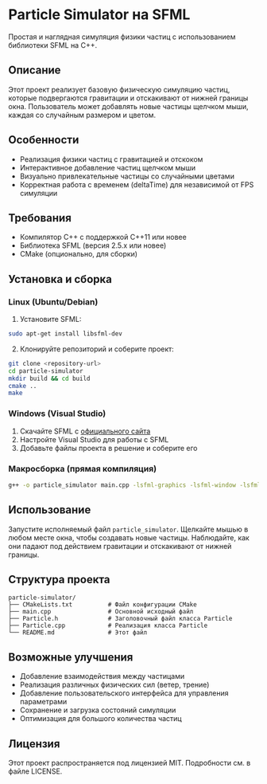 # Particle Simulator на SFML

Простая и наглядная симуляция физики частиц с использованием библиотеки SFML на C++.

## Описание

Этот проект реализует базовую физическую симуляцию частиц, которые подвергаются гравитации и отскакивают от нижней границы окна. Пользователь может добавлять новые частицы щелчком мыши, каждая со случайным размером и цветом.

## Особенности

- Реализация физики частиц с гравитацией и отскоком
- Интерактивное добавление частиц щелчком мыши
- Визуально привлекательные частицы со случайными цветами
- Корректная работа с временем (deltaTime) для независимой от FPS симуляции

## Требования

- Компилятор C++ с поддержкой C++11 или новее
- Библиотека SFML (версия 2.5.x или новее)
- CMake (опционально, для сборки)

## Установка и сборка

### Linux (Ubuntu/Debian)

1. Установите SFML:
```bash
sudo apt-get install libsfml-dev
```

2. Клонируйте репозиторий и соберите проект:
```bash
git clone <repository-url>
cd particle-simulator
mkdir build && cd build
cmake ..
make
```

### Windows (Visual Studio)

1. Скачайте SFML с [официального сайта](https://www.sfml-dev.org/)
2. Настройте Visual Studio для работы с SFML
3. Добавьте файлы проекта в решение и соберите его

### Макросборка (прямая компиляция)

```bash
g++ -o particle_simulator main.cpp -lsfml-graphics -lsfml-window -lsfml-system
```

## Использование

Запустите исполняемый файл `particle_simulator`. Щелкайте мышью в любом месте окна, чтобы создавать новые частицы. Наблюдайте, как они падают под действием гравитации и отскакивают от нижней границы.

## Структура проекта

```
particle-simulator/
├── CMakeLists.txt          # Файл конфигурации CMake
├── main.cpp                # Основной исходный файл
├── Particle.h              # Заголовочный файл класса Particle
├── Particle.cpp            # Реализация класса Particle
└── README.md               # Этот файл
```

## Возможные улучшения

- Добавление взаимодействия между частицами
- Реализация различных физических сил (ветер, трение)
- Добавление пользовательского интерфейса для управления параметрами
- Сохранение и загрузка состояний симуляции
- Оптимизация для большого количества частиц

## Лицензия

Этот проект распространяется под лицензией MIT. Подробности см. в файле LICENSE.
